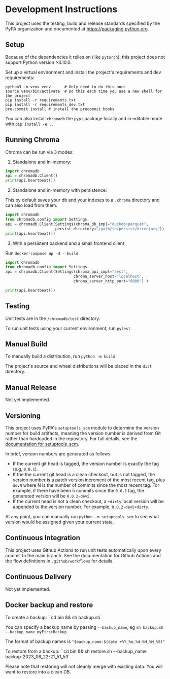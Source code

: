 # Development Instructions

This project uses the testing, build and release standards specified
by the PyPA organization and documented at
https://packaging.python.org.

## Setup

Because of the dependencies it relies on (like `pytorch`), this project does not support Python version >3.10.0.

Set up a virtual environment and install the project's requirements
and dev requirements:

```
python3 -m venv venv      # Only need to do this once
source venv/bin/activate  # Do this each time you use a new shell for the project
pip install -r requirements.txt
pip install -r requirements_dev.txt
pre-commit install # install the precommit hooks
```

You can also install `chromadb` the `pypi` package locally and in editable mode with `pip install -e .`.

## Running Chroma

Chroma can be run via 3 modes:
1. Standalone and in-memory:
```python
import chromadb
api = chromadb.Client()
print(api.heartbeat())
```

2. Standalone and in-memory with persistence:

This by default saves your db and your indexes to a `.chroma` directory and can also load from them.
```python
import chromadb
from chromadb.config import Settings
api = chromadb.Client(Settings(chroma_db_impl="duckdb+parquet",
                      persist_directory="/path/to/persist/directory"))
print(api.heartbeat())
```


3. With a persistent backend and a small frontend client

Run `docker-compose up -d --build`
```python
import chromadb
from chromadb.config import Settings
api = chromadb.Client(Settings(chroma_api_impl="rest",
                              chroma_server_host="localhost",
                              chroma_server_http_port="8000") )

print(api.heartbeat())
```

## Testing

Unit tests are in the `/chromadb/test` directory.

To run unit tests using your current environment, run `pytest`.

## Manual Build

To manually build a distribution, run `python -m build`.

The project's source and wheel distributions will be placed in the `dist` directory.

## Manual Release

Not yet implemented.

## Versioning

This project uses PyPA's `setuptools_scm` module to determine the
version number for build artifacts, meaning the version number is
derived from Git rather than hardcoded in the repository. For full
details, see the
[documentation for setuptools_scm](https://github.com/pypa/setuptools_scm/).

In brief, version numbers are generated as follows:

- If the current git head is tagged, the version number is exactly the
  tag (e.g, `0.0.1`).
- If the the current git head is a clean checkout, but is not tagged,
  the version number is a patch version increment of the most recent
  tag, plus `devN` where N is the number of commits since the most
  recent tag. For example, if there have been 5 commits since the
  `0.0.1` tag, the generated version will be `0.0.2-dev5`.
- If the current head is not a clean checkout, a `+dirty` local
  version will be appended to the version number. For example,
  `0.0.2-dev5+dirty`.

At any point, you can manually run `python -m setuptools_scm` to see
what version would be assigned given your current state.

## Continuous Integration

This project uses Github Actions to run unit tests automatically upon
every commit to the main branch. See the documentation for Github
Actions and the flow definitions in `.github/workflows` for details.

## Continuous Delivery

Not yet implemented.

## Docker backup and restore

To create a backup:
``cd bin && sh backup.sh`

You can specify a backup name by passing `--backup_name`, eg `sh backup.sh --backup_name myFirstBackup`

The format of backup names is `"$backup_name-$(date +%Y_%m_%d-%H_%M_%S)"`

To restore from a backup:
``cd bin && sh restore.sh --backup_name backup-2023_06_22-21_51_53`

Please note that restoring will not cleanly merge with existing data. You will want to restore into a clean DB.
